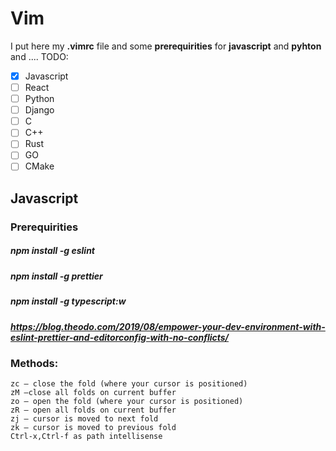 # Vim
I put here my **.vimrc** file and some **prerequirities** for **javascript** and **pyhton** and ....
TODO:
 - [x] Javascript
 - [ ] React
 - [ ] Python
 - [ ] Django 
 - [ ] C 
 - [ ] C++
 - [ ] Rust
 - [ ] GO
 - [ ] CMake

## Javascript 
### Prerequirities
##### npm install -g eslint
##### npm install -g prettier
##### npm install -g typescript:w
##### https://blog.theodo.com/2019/08/empower-your-dev-environment-with-eslint-prettier-and-editorconfig-with-no-conflicts/

### Methods:
    zc — close the fold (where your cursor is positioned)
    zM —close all folds on current buffer
    zo — open the fold (where your cursor is positioned)
    zR — open all folds on current buffer
    zj — cursor is moved to next fold
    zk — cursor is moved to previous fold
    Ctrl-x,Ctrl-f as path intellisense
